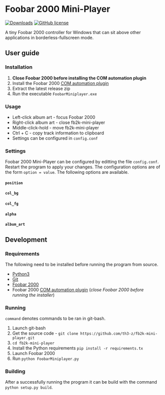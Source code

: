 # Foobar 2000 Mini-Player

[![Downloads](https://img.shields.io/github/downloads/th3-z/fb2k-mini-player/total.svg)](https://img.shields.io/github/downloads/th3-z/fb2k-mini-player/total.svg)
[![GitHub license](https://img.shields.io/github/license/th3-z/fb2k-mini-player)](https://github.com/th3-z/fb2k-mini-player/blob/master/LICENSE)

A tiny Foobar 2000 controller for Windows that can sit above other applications
in borderless-fullscreen mode.

## User guide

### Installation

1. **Close Foobar 2000 before installing the COM automation plugin**
2. Install the Foobar 2000
   [COM automation plugin](https://hydrogenaud.io/index.php/topic,39946.0.html)
3. Extract the latest release zip
4. Run the executable `FoobarMiniplayer.exe`

### Usage

* Left-click album art - focus Foobar 2000
* Right-click album art - close fb2k-mini-player
* Middle-click-hold - move fb2k-mini-player
* Ctrl + C - copy track information to clipboard
* Settings can be configured in `config.conf`

### Settings

Foobar 2000 Mini-Player can be configured by editting the file `config.conf`.
Restart the program to apply your changes. The configuration options are of the
form `option = value`. The following options are available.

#### `position`

#### `col_bg`

#### `col_fg`

#### `alpha`

#### `album_art`

## Development

### Requirements

The following need to be installed before running the program from source.

* [Python3](https://www.python.org/downloads/)
* [Git](https://git-scm.com/downloads)
* [Foobar 2000](https://www.foobar2000.org/download)
* Foobar 2000 [COM automation plugin](https://hydrogenaud.io/index.php/topic,39946.0.html)
  (*close Foobar 2000 before running the installer*)

### Running

`command` denotes commands to be ran in git-bash.

1. Launch git-bash
2. Get the source code  -
   `git clone https://github.com/th3-z/fb2k-mini-player.git`
3. `cd fb2k-mini-player`
4. Install the Python requirements `pip install -r requirements.tx`
5. Launch Foobar 2000
6. Run `python FoobarMiniplayer.py`

### Building

After a successfully running the program it can be build with the command
`python setup.py build`.
